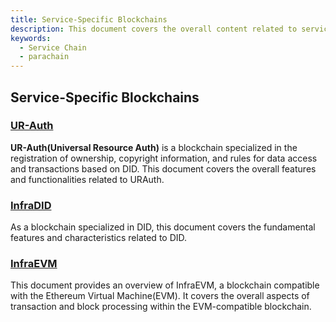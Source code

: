 ```yaml
---
title: Service-Specific Blockchains
description: This document covers the overall content related to service-specific blockchains.
keywords:
  - Service Chain
  - parachain
--- 
```


## Service-Specific Blockchains

### [UR-Auth](./urauth.md)

**UR-Auth(Universal Resource Auth)** is a blockchain specialized in the registration of ownership, copyright information, and rules for data access and transactions based on DID. This document covers the overall features and functionalities related to URAuth.

### [InfraDID](./infra-did-parachain.md)

As a blockchain specialized in DID, this document covers the fundamental features and characteristics related to DID.

### [InfraEVM](./infra-evm-parachain.md)

This document provides an overview of InfraEVM, a blockchain compatible with the Ethereum Virtual Machine(EVM). It covers the overall aspects of transaction and block processing within the EVM-compatible blockchain.

